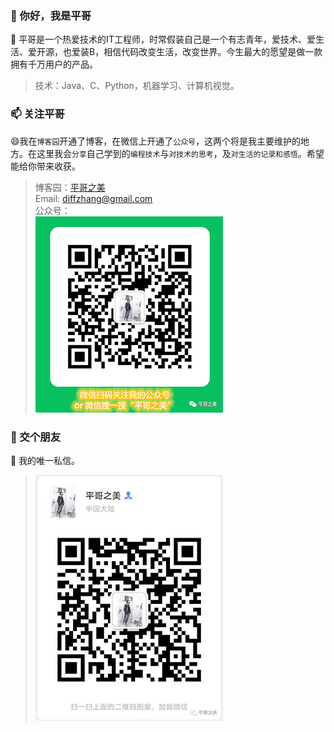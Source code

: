 ### 👋 你好，我是平哥 

<!--
**GuopingZ/GuopingZ** is a ✨ _special_ ✨ repository because its `README.md` (this file) appears on your GitHub profile.

Here are some ideas to get you started:

- 🔭 I’m currently working on ...

- 🌱 I’m currently learning ...

- 👯 I’m looking to collaborate on ...

- 🤔 I’m looking for help with ...

- 💬 Ask me about ...

- 📫 How to reach me: ...

- 😄 Pronouns: ...

- ⚡ Fun fact: ...

  -->

🌱 平哥是一个热爱技术的IT工程师，时常假装自己是一个有志青年，爱技术、爱生活、爱开源，也爱装B，相信代码改变生活，改变世界。今生最大的愿望是做一款拥有千万用户的产品。

> 技术：Java、C、Python，机器学习、计算机视觉。

### 📫 关注平哥
😄我在`博客园`开通了博客，在微信上开通了`公众号`，这两个将是我主要维护的地方。在这里我会`分享`自己学到的`编程技术`与`对技术的思考`，及`对生活的记录和感悟`。希望能给你带来收获。

> 博客园：[平哥之美](https://www.cnblogs.com/pingGeBeauty/)  
> Email: diffzhang@gmail.com  
> 公众号：  
> ![公众号：平哥之美](公众号二维码.png)


### 👯 交个朋友

💬 我的唯一私信。  
> ![微信：平哥之美](微信二维码.jpg)




